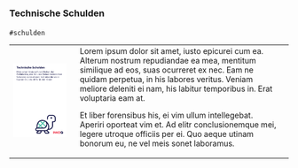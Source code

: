 <h3 id="schulden">Technische Schulden</h3>
<code>#schulden</code>
<table>
<tr>
<td>
<img src="cards/card10.png" width="90%"/>
</td>
<td>
Lorem ipsum dolor sit amet, iusto epicurei cum ea. Alterum nostrum repudiandae ea mea, mentitum similique ad eos, suas ocurreret ex nec. Eam ne quidam perpetua, in his labores veritus. Veniam meliore deleniti ei nam, his labitur temporibus in. Erat voluptaria eam at.

Et liber forensibus his, ei vim ullum intellegebat. Aperiri oporteat vim et. Ad elitr conclusionemque mei, legere utroque officiis per ei. Quo aeque utinam bonorum eu, ne vel meis sonet laboramus.
<td>
</tr>
</table>

